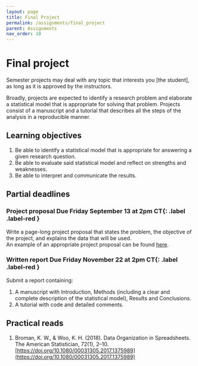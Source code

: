 ```yaml
---
layout: page
title: Final Project
permalink: /assignments/final_project
parent: Assignments
nav_order: 10
---
```


# Final project  

Semester projects may deal with any topic that interests you [the student], as long as it is approved by the instructors.  

Broadly, projects are expected to identify a research problem and elaborate a statistical model that is appropriate for solving that problem. 
Projects consist of a manuscript and a tutorial that describes all the steps of the analysis in a reproducible manner. 

## Learning objectives  
1. Be able to identify a statistical model that is appropriate for answering a given research question.  
2. Be able to evaluate said statistical model and reflect on strengths and weaknesses. 
3. Be able to interpret and communicate the results. 

## Partial deadlines  
### Project proposal **Due Friday September 13 at 2pm CT**{: .label .label-red }
Write a page-long project proposal that states the problem, the objective of the project, and explains the data that will be used.  
An example of an appropriate project proposal can be found [here](../homeworks/finalproj.pdf).

### Written report **Due Friday November 22 at 2pm CT**{: .label .label-red }
Submit a report containing: 
1. A manuscript with Introduction, Methods (including a clear and complete description of the statistical model), Results and Conclusions.
2. A tutorial with code and detailed comments.   

## Practical reads  
1. Broman, K. W., & Woo, K. H. (2018). Data Organization in Spreadsheets. The American Statistician, 72(1), 2–10. [https://doi.org/10.1080/00031305.2017.1375989](https://doi.org/10.1080/00031305.2017.1375989)

